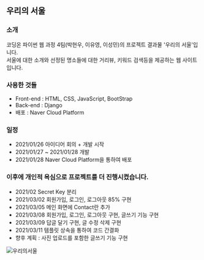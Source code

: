## 우리의 서울

### 소개
코딩온 파이썬 웹 과정 4팀(박현우, 이유영, 이성민)의 프로젝트 결과물 '우리의 서울'입니다.  
서울에 대한 소개와 선정된 명소들에 대한 거리뷰, 키워드 검색등을 제공하는 웹 사이트입니다.

### 사용한 것들
- Front-end : HTML, CSS, JavaScript, BootStrap  
- Back-end : Django  
- 배포 : Naver Cloud Platform  

### 일정  
- 2021/01/26 아이디어 회의 + 개발 시작
- 2021/01/27 ~ 2021/01/28 개발
- 2021/01/28 Naver Cloud Platform을 통하여 배포

### 이후에 개인적 욕심으로 프로젝트를 더 진행시켰습니다.
- 2021/02 Secret Key 분리
- 2021/03/02 회원가입, 로그인, 로그아웃 85% 구현
- 2021/03/05 메인 화면에 Contact란 추가
- 2021/03/08 회원가입, 로그인, 로그아웃 구현, 글쓰기 기능 구현
- 2021/03/09 답글 달기 구현, 글 수정 삭제 구현
- 2021/03/11 템플릿 상속을 통하여 코드 간결화
- 향후 계획 : 사진 업로드를 포함한 글쓰기 기능 구현

![우리의서울](https://user-images.githubusercontent.com/46596758/106293378-49086900-6291-11eb-8d14-abba7d9c6c1d.JPG)
